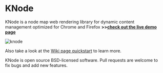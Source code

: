 KNode
===
KNode is a node map web rendering library for dynamic content management optimized for Chrome and Firefox
**>>[check out the live demo page](http://marcodiiga.github.io/knode/)**

![knode](https://github.com/marcodiiga/knode/raw/master/samples/knodemainshot.png)

Also take a look at the [Wiki page quickstart](https://github.com/marcodiiga/knode/wiki) to learn more.

KNode is open source BSD-licensed software. Pull requests are welcome to fix bugs and add new features.
